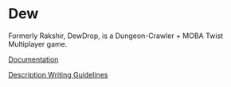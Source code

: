 # Dew
Formerly Rakshir, DewDrop, is a Dungeon-Crawler + MOBA Twist Multiplayer game.

[Documentation](Documentation.md)

[Description Writing Guidelines](DescriptionWritingGuide.md)
